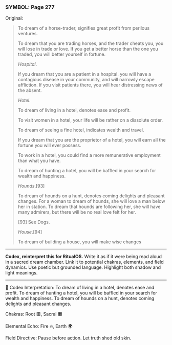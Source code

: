 ### SYMBOL: Page 277

Original:
> To dream of a horse-trader, signifies great profit from perilous ventures.
> 
> 
> To dream that you are trading horses, and the trader cheats you,
> you will lose in trade or love. If you get a better horse than
> the one you traded, you will better yourself in fortune.
> 
> 
> _Hospital_.
> 
> 
> If you dream that you are a patient in a hospital. you will have a
> contagious disease in your community, and will narrowly escape affliction.
> If you visit patients there, you will hear distressing news of the absent.
> 
> 
> _Hotel_.
> 
> 
> To dream of living in a hotel, denotes ease and profit.
> 
> 
> To visit women in a hotel, your life will be rather on a dissolute order.
> 
> 
> To dream of seeing a fine hotel, indicates wealth and travel.
> 
> 
> If you dream that you are the proprietor of a hotel, you will earn
> all the fortune you will ever possess.
> 
> 
> To work in a hotel, you could find a more remunerative employment
> than what you have.
> 
> 
> To dream of hunting a hotel, you will be baffled in your search
> for wealth and happiness.
> 
> 
> _Hounds_.[93]
> 
> 
> To dream of hounds on a hunt, denotes coming delights and pleasant changes.
> For a woman to dream of hounds, she will love a man below her in station.
> To dream that hounds are following her, she will have many admirers,
> but there will be no real love felt for her.
> 
> 
> 
> [93] See Dogs.
> 
> 
> _House_.[94]
> 
> 
> To dream of building a house, you will make wise changes

---

**Codex, reinterpret this for RitualOS.**
Write it as if it were being read aloud in a sacred dream chamber.
Link it to potential chakras, elements, and field dynamics.
Use poetic but grounded language.
Highlight both shadow and light meanings.

---

🔁 Codex Interpretation:
To dream of living in a hotel, denotes ease and profit. To dream of hunting a hotel, you will be baffled in your search for wealth and happiness. To dream of hounds on a hunt, denotes coming delights and pleasant changes.

Chakras: Root 🟥, Sacral 🟧

Elemental Echo: Fire 🔥, Earth 🌍

Field Directive: Pause before action. Let truth shed old skin.
